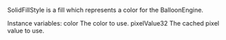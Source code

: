 SolidFillStyle is a fill which represents a color for the BalloonEngine.

Instance variables:
	color	<Color>	The color to use.
	pixelValue32 <Integer>	The cached pixel value to use.